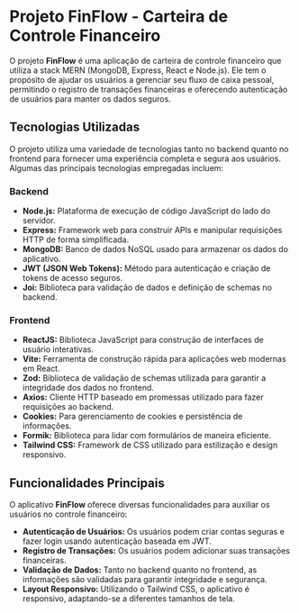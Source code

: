 # Projeto FinFlow - Carteira de Controle Financeiro

O projeto **FinFlow** é uma aplicação de carteira de controle financeiro que utiliza a stack MERN (MongoDB, Express, React e Node.js). Ele tem o propósito de ajudar os usuários a gerenciar seu fluxo de caixa pessoal, permitindo o registro de transações financeiras e oferecendo autenticação de usuários para manter os dados seguros.

## Tecnologias Utilizadas

O projeto utiliza uma variedade de tecnologias tanto no backend quanto no frontend para fornecer uma experiência completa e segura aos usuários. Algumas das principais tecnologias empregadas incluem:

### Backend

- **Node.js:** Plataforma de execução de código JavaScript do lado do servidor.
- **Express:** Framework web para construir APIs e manipular requisições HTTP de forma simplificada.
- **MongoDB:** Banco de dados NoSQL usado para armazenar os dados do aplicativo.
- **JWT (JSON Web Tokens):** Método para autenticação e criação de tokens de acesso seguros.
- **Joi:** Biblioteca para validação de dados e definição de schemas no backend.

### Frontend

- **ReactJS:** Biblioteca JavaScript para construção de interfaces de usuário interativas.
- **Vite:** Ferramenta de construção rápida para aplicações web modernas em React.
- **Zod:** Biblioteca de validação de schemas utilizada para garantir a integridade dos dados no frontend.
- **Axios:** Cliente HTTP baseado em promessas utilizado para fazer requisições ao backend.
- **Cookies:** Para gerenciamento de cookies e persistência de informações.
- **Formik:** Biblioteca para lidar com formulários de maneira eficiente.
- **Tailwind CSS:** Framework de CSS utilizado para estilização e design responsivo.

## Funcionalidades Principais

O aplicativo **FinFlow** oferece diversas funcionalidades para auxiliar os usuários no controle financeiro:

- **Autenticação de Usuários:** Os usuários podem criar contas seguras e fazer login usando autenticação baseada em JWT.
- **Registro de Transações:** Os usuários podem adicionar suas transações financeiras.
- **Validação de Dados:** Tanto no backend quanto no frontend, as informações são validadas para garantir integridade e segurança.
- **Layout Responsivo:** Utilizando o Tailwind CSS, o aplicativo é responsivo, adaptando-se a diferentes tamanhos de tela.

